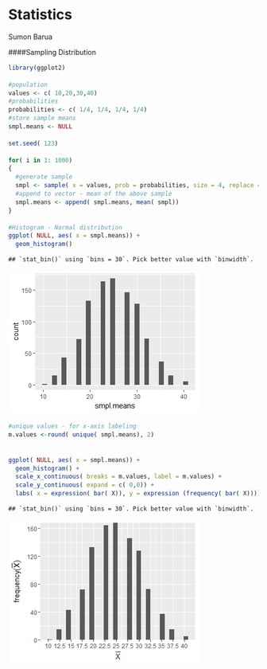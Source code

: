 # Statistics
Sumon Barua  



####Sampling Distribution



```r
library(ggplot2)

#population
values <- c( 10,20,30,40)
#probabilities
probabilities <- c( 1/4, 1/4, 1/4, 1/4)
#store sample means
smpl.means <- NULL

set.seed( 123)

for( i in 1: 1000)
{ 
  #generate sample
  smpl <- sample( x = values, prob = probabilities, size = 4, replace = TRUE) 
  #append to vector - mean of the above sample
  smpl.means <- append( smpl.means, mean( smpl)) 
}

#Histogram - Normal distribution
ggplot( NULL, aes( x = smpl.means)) + 
  geom_histogram()
```

```
## `stat_bin()` using `bins = 30`. Pick better value with `binwidth`.
```

![](Statistics_files/figure-html/unnamed-chunk-1-1.png)<!-- -->

```r
#unique values - for x-axis labeling
m.values <-round( unique( smpl.means), 2)


ggplot( NULL, aes( x = smpl.means)) + 
  geom_histogram() + 
  scale_x_continuous( breaks = m.values, label = m.values) + 
  scale_y_continuous( expand = c( 0,0)) + 
  labs( x = expression( bar( X)), y = expression (frequency( bar( X))))
```

```
## `stat_bin()` using `bins = 30`. Pick better value with `binwidth`.
```

![](Statistics_files/figure-html/unnamed-chunk-1-2.png)<!-- -->
